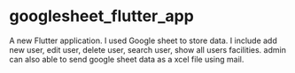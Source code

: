 # googlesheet_flutter_app

A new Flutter application. I used Google sheet to store data. I include add new user, edit user, delete user, search user, show all users facilities. admin can also able to send google sheet data as a xcel file using mail.


